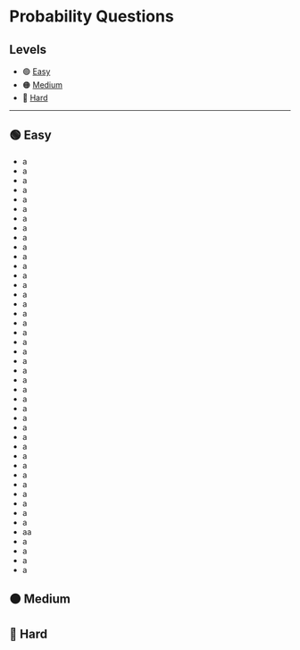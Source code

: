 # Probability Questions

## Levels
- 🟢 [Easy](https://github.com/PhilZambri/DataLemur-Interview-Questions/blob/main/Probability.md#-easy)
- 🟠 [Medium](https://github.com/PhilZambri/DataLemur-Interview-Questions/blob/main/Probability.md#-medium)
- 🔴 [Hard](https://github.com/PhilZambri/DataLemur-Interview-Questions/blob/main/Probability.md#-hard)

***

## 🟢 Easy
- a
- a
- a
- a
- a
- a
- a
- a
- a
- a
- a
- a
- a
- a
- a
- a
- a
- a
- a
- a
- a
- a
- a
- a
- a
- a
- a
- a
- a
- a
- a
- a
- a
- a
- a
- a
- a
- a
- a
- aa
- a
- a
- a
- a

## 🟠 Medium


## 🔴 Hard
